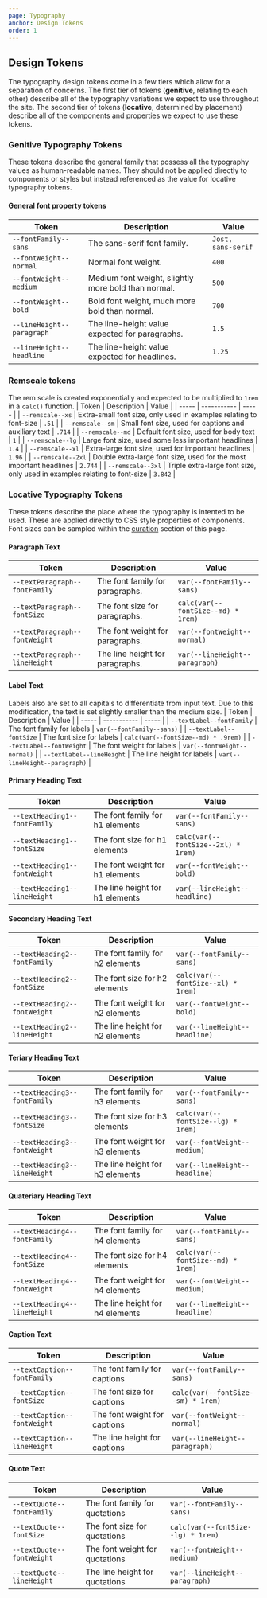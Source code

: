```yaml
---
page: Typography
anchor: Design Tokens
order: 1
---
```


## Design Tokens

The typography design tokens come in a few tiers which allow for a separation of concerns. The first tier of tokens (**genitive**, relating to each other) describe all of the typography variations we expect to use throughout the site. The second tier of tokens (**locative**, determined by placement) describe all of the components and properties we expect to use these tokens.

### Genitive Typography Tokens
These tokens describe the general family that possess all the typography values as human-readable names. They should not be applied directly to components or styles but instead referenced as the value for locative typography tokens.

#### General font property tokens
| Token | Description | Value |
| ----- | ----------- | ----- |
| `--fontFamily--sans` | The sans-serif font family. | `Jost, sans-serif` |
| `--fontWeight--normal` | Normal font weight. | `400` |
| `--fontWeight--medium` | Medium font weight, slightly more bold than normal. | `500` |
| `--fontWeight--bold` | Bold font weight, much more bold than normal. | `700` |
| `--lineHeight--paragraph` | The line-height value expected for paragraphs. | `1.5` |
| `--lineHeight--headline` | The line-height value expected for headlines. | `1.25` |

### Remscale tokens
The rem scale is created exponentially and expected to be multiplied to `1rem` in a `calc()` function.
| Token | Description | Value |
| ----- | ----------- | ----- |
| `--remscale--xs` | Extra-small font size, only used in examples relating to font-size | `.51` |
| `--remscale--sm` | Small font size, used for captions and auxiliary text | `.714` |
| `--remscale--md` | Default font size, used for body text | `1` |
| `--remscale--lg` | Large font size, used some less important headlines | `1.4` |
| `--remscale--xl` | Extra-large font size, used for important headlines | `1.96` |
| `--remscale--2xl` | Double extra-large font size, used for the most important headlines | `2.744` |
| `--remscale--3xl` | Triple extra-large font size, only used in examples relating to font-size | `3.842` |

### Locative Typography Tokens
These tokens describe the place where the typography is intented to be used. These are applied directly to CSS style properties of components. Font sizes can be sampled within the [curation](#curation) section of this page.

#### Paragraph Text
| Token | Description | Value |
| ----- | ----------- | ----- |
| `--textParagraph--fontFamily` | The font family for paragraphs. | `var(--fontFamily--sans)` |
| `--textParagraph--fontSize` | The font size for paragraphs. | `calc(var(--fontSize--md) * 1rem)` |
| `--textParagraph--fontWeight` | The font weight for paragraphs. | `var(--fontWeight--normal)` |
| `--textParagraph--lineHeight` | The line height for paragraphs. | `var(--lineHeight--paragraph)` |

#### Label Text
Labels also are set to all capitals to differentiate from input text. Due to this modification, the text is set slightly smaller than the medium size.
| Token | Description | Value |
| ----- | ----------- | ----- |
| `--textLabel--fontFamily` | The font family for labels | `var(--fontFamily--sans)` |
| `--textLabel--fontSize` | The font size for labels | `calc(var(--fontSize--md) * .9rem)` |
| `--textLabel--fontWeight` | The font weight for labels | `var(--fontWeight--normal)` |
| `--textLabel--lineHeight` | The line height for labels | `var(--lineHeight--paragraph)` |

#### Primary Heading Text
| Token | Description | Value |
| ----- | ----------- | ----- |
| `--textHeading1--fontFamily` | The font family for h1 elements | `var(--fontFamily--sans)` |
| `--textHeading1--fontSize` | The font size for h1 elements | `calc(var(--fontSize--2xl) * 1rem)` |
| `--textHeading1--fontWeight` | The font weight for h1 elements | `var(--fontWeight--bold)` |
| `--textHeading1--lineHeight` | The line height for h1 elements | `var(--lineHeight--headline)` |

#### Secondary Heading Text
| Token | Description | Value |
| ----- | ----------- | ----- |
| `--textHeading2--fontFamily` | The font family for h2 elements | `var(--fontFamily--sans)` |
| `--textHeading2--fontSize` | The font size for h2 elements | `calc(var(--fontSize--xl) * 1rem)` |
| `--textHeading2--fontWeight` | The font weight for h2 elements | `var(--fontWeight--bold)` |
| `--textHeading2--lineHeight` | The line height for h2 elements | `var(--lineHeight--headline)` |

#### Teriary Heading Text
| Token | Description | Value |
| ----- | ----------- | ----- |
| `--textHeading3--fontFamily` | The font family for h3 elements | `var(--fontFamily--sans)` |
| `--textHeading3--fontSize` | The font size for h3 elements | `calc(var(--fontSize--lg) * 1rem)` |
| `--textHeading3--fontWeight` | The font weight for h3 elements | `var(--fontWeight--medium)` |
| `--textHeading3--lineHeight` | The line height for h3 elements | `var(--lineHeight--headline)` |

#### Quateriary Heading Text
| Token | Description | Value |
| ----- | ----------- | ----- |
| `--textHeading4--fontFamily` | The font family for h4 elements | `var(--fontFamily--sans)` |
| `--textHeading4--fontSize` | The font size for h4 elements | `calc(var(--fontSize--md) * 1rem)` |
| `--textHeading4--fontWeight` | The font weight for h4 elements | `var(--fontWeight--medium)` |
| `--textHeading4--lineHeight` | The line height for h4 elements | `var(--lineHeight--headline)` |

#### Caption Text
| Token | Description | Value |
| ----- | ----------- | ----- |
| `--textCaption--fontFamily` | The font family for captions | `var(--fontFamily--sans)` |
| `--textCaption--fontSize` | The font size for captions | `calc(var(--fontSize--sm) * 1rem)` |
| `--textCaption--fontWeight` | The font weight for captions | `var(--fontWeight--normal)` |
| `--textCaption--lineHeight` | The line height for captions | `var(--lineHeight--paragraph)` |

#### Quote Text
| Token | Description | Value |
| ----- | ----------- | ----- |
| `--textQuote--fontFamily` | The font family for quotations | `var(--fontFamily--sans)` |
| `--textQuote--fontSize` | The font size for quotations | `calc(var(--fontSize--lg) * 1rem)` |
| `--textQuote--fontWeight` | The font weight for quotations | `var(--fontWeight--medium)` |
| `--textQuote--lineHeight` | The line height for quotations | `var(--lineHeight--paragraph)` |